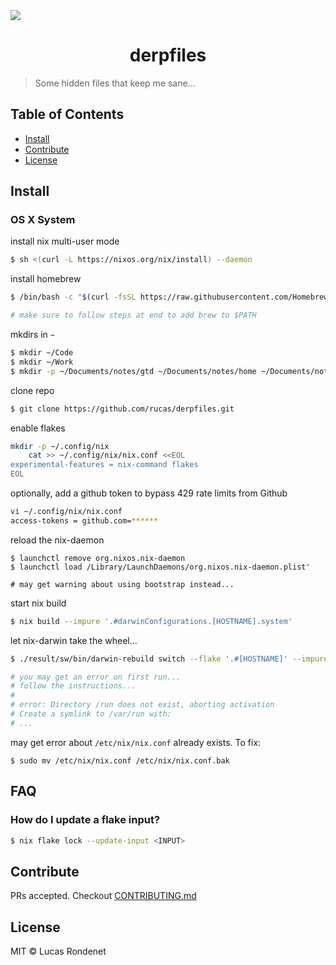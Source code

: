 <img src="artwork/thor.gif" align="center" />

<h1 align="center">derpfiles</h1>

> Some hidden files that keep me sane...

## Table of Contents

- [Install](#install)
- [Contribute](#contribute)
- [License](#license)

## Install

### OS X System

install nix multi-user mode

```sh
$ sh <(curl -L https://nixos.org/nix/install) --daemon
```

install homebrew

```sh
$ /bin/bash -c "$(curl -fsSL https://raw.githubusercontent.com/Homebrew/install/HEAD/install.sh)"

# make sure to follow steps at end to add brew to $PATH
```

mkdirs in `~`

```sh
$ mkdir ~/Code
$ mkdir ~/Work
$ mkdir -p ~/Documents/notes/gtd ~/Documents/notes/home ~/Documents/notes/work
```

clone repo

```sh
$ git clone https://github.com/rucas/derpfiles.git
```

enable flakes

```sh
mkdir -p ~/.config/nix
    cat >> ~/.config/nix/nix.conf <<EOL
experimental-features = nix-command flakes
EOL
```

optionally, add a github token to bypass 429 rate limits from Github

```sh
vi ~/.config/nix/nix.conf
access-tokens = github.com=******
```

reload the nix-daemon

```
$ launchctl remove org.nixos.nix-daemon
$ launchctl load /Library/LaunchDaemons/org.nixos.nix-daemon.plist'

# may get warning about using bootstrap instead...
```

start nix build

```sh
$ nix build --impure '.#darwinConfigurations.[HOSTNAME].system'
```

let nix-darwin take the wheel...

```sh
$ ./result/sw/bin/darwin-rebuild switch --flake '.#[HOSTNAME]' --impure

# you may get an error on first run...
# follow the instructions...
#
# error: Directory /run does not exist, aborting activation
# Create a symlink to /var/run with:
# ...
```

may get error about `/etc/nix/nix.conf` already exists. To fix:

```
$ sudo mv /etc/nix/nix.conf /etc/nix/nix.conf.bak
```

## FAQ

### How do I update a flake input?

```sh
$ nix flake lock --update-input <INPUT>
```

## Contribute

PRs accepted. Checkout [CONTRIBUTING.md](CONTRIBUTING.md)

## License

MIT © Lucas Rondenet
